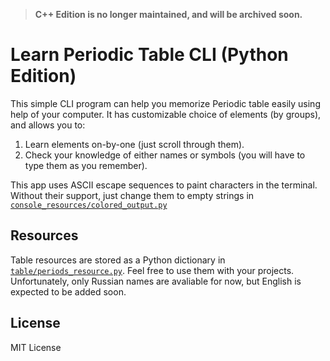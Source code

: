 > **C++ Edition is no longer maintained, and will be archived soon.**

# Learn Periodic Table CLI (Python Edition)

This simple CLI program can help you memorize Periodic table easily using help of your computer.
It has customizable choice of elements (by groups), and allows you to:
1. Learn elements on-by-one (just scroll through them).
2. Check your knowledge of either names or symbols (you will have to type them as you remember).

This app uses ASCII escape sequences to paint characters in the terminal. Without their support, just change them to empty strings in [`console_resources/colored_output.py`](console_resources/colored_output.py)

## Resources

Table resources are stored as a Python dictionary in [`table/periods_resource.py`](table/periods_resource.py). Feel free to use them with your projects. <br />
Unfortunately, only Russian names are avaliable for now, but English is expected to be added soon.

## License

MIT License
